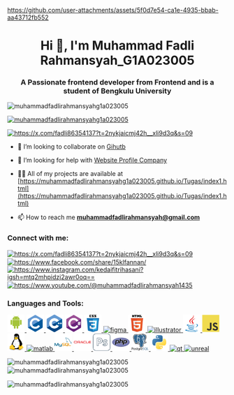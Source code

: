 https://github.com/user-attachments/assets/5f0d7e54-ca1e-4935-bbab-aa43712fb552
<h1 align="center">Hi 👋, I'm Muhammad Fadli Rahmansyah_G1A023005</h1>
<h3 align="center">A Passionate frontend developer from Frontend and is a student of Bengkulu University</h3>

<p align="left"> <img src="https://komarev.com/ghpvc/?username=muhammadfadlirahmansyahg1a023005&label=Profile%20views&color=0e75b6&style=flat" alt="muhammadfadlirahmansyahg1a023005" /> </p>

<p align="left"> <a href="https://github.com/ryo-ma/github-profile-trophy"><img src="https://github-profile-trophy.vercel.app/?username=muhammadfadlirahmansyahg1a023005" alt="muhammadfadlirahmansyahg1a023005" /></a> </p>

<p align="left"> <a href="https://twitter.com/https://x.com/fadli86354137?t=2nykjaicmj42h__xli9d3q&s=09" target="blank"><img src="https://img.shields.io/twitter/follow/https://x.com/fadli86354137?t=2nykjaicmj42h__xli9d3q&s=09?logo=twitter&style=for-the-badge" alt="https://x.com/fadli86354137?t=2nykjaicmj42h__xli9d3q&s=09" /></a> </p>

- 👯 I’m looking to collaborate on [Gihutb](https://github.com/MuhammadFadliRahmansyahG1A023005)

- 🤝 I’m looking for help with [Website Profile Company](https://muhammadfadlirahmansyahg1a023005.github.io/TUGASWEB/index.html)

- 👨‍💻 All of my projects are available at [https://muhammadfadlirahmansyahg1a023005.github.io/Tugas/index1.html](https://muhammadfadlirahmansyahg1a023005.github.io/Tugas/index1.html)

- 📫 How to reach me **muhammadfadlirahmansyah@gmail.com**

<h3 align="left">Connect with me:</h3>
<p align="left">
<a href="https://twitter.com/https://x.com/fadli86354137?t=2nykjaicmj42h__xli9d3q&s=09" target="blank"><img align="center" src="https://raw.githubusercontent.com/rahuldkjain/github-profile-readme-generator/master/src/images/icons/Social/twitter.svg" alt="https://x.com/fadli86354137?t=2nykjaicmj42h__xli9d3q&s=09" height="30" width="40" /></a>
<a href="https://fb.com/https://www.facebook.com/share/15klfannan/" target="blank"><img align="center" src="https://raw.githubusercontent.com/rahuldkjain/github-profile-readme-generator/master/src/images/icons/Social/facebook.svg" alt="https://www.facebook.com/share/15klfannan/" height="30" width="40" /></a>
<a href="https://instagram.com/https://www.instagram.com/kedaifitrihasani?igsh=mtq2mhpidzj2awr0oq==" target="blank"><img align="center" src="https://raw.githubusercontent.com/rahuldkjain/github-profile-readme-generator/master/src/images/icons/Social/instagram.svg" alt="https://www.instagram.com/kedaifitrihasani?igsh=mtq2mhpidzj2awr0oq==" height="30" width="40" /></a>
<a href="https://www.youtube.com/c/https://www.youtube.com/@muhammadfadlirahmansyah1435" target="blank"><img align="center" src="https://raw.githubusercontent.com/rahuldkjain/github-profile-readme-generator/master/src/images/icons/Social/youtube.svg" alt="https://www.youtube.com/@muhammadfadlirahmansyah1435" height="30" width="40" /></a>
</p>

<h3 align="left">Languages and Tools:</h3>
<p align="left"> <a href="https://developer.android.com" target="_blank" rel="noreferrer"> <img src="https://raw.githubusercontent.com/devicons/devicon/master/icons/android/android-original-wordmark.svg" alt="android" width="40" height="40"/> </a> <a href="https://www.cprogramming.com/" target="_blank" rel="noreferrer"> <img src="https://raw.githubusercontent.com/devicons/devicon/master/icons/c/c-original.svg" alt="c" width="40" height="40"/> </a> <a href="https://www.w3schools.com/cpp/" target="_blank" rel="noreferrer"> <img src="https://raw.githubusercontent.com/devicons/devicon/master/icons/cplusplus/cplusplus-original.svg" alt="cplusplus" width="40" height="40"/> </a> <a href="https://www.w3schools.com/cs/" target="_blank" rel="noreferrer"> <img src="https://raw.githubusercontent.com/devicons/devicon/master/icons/csharp/csharp-original.svg" alt="csharp" width="40" height="40"/> </a> <a href="https://www.w3schools.com/css/" target="_blank" rel="noreferrer"> <img src="https://raw.githubusercontent.com/devicons/devicon/master/icons/css3/css3-original-wordmark.svg" alt="css3" width="40" height="40"/> </a> <a href="https://www.figma.com/" target="_blank" rel="noreferrer"> <img src="https://www.vectorlogo.zone/logos/figma/figma-icon.svg" alt="figma" width="40" height="40"/> </a> <a href="https://www.w3.org/html/" target="_blank" rel="noreferrer"> <img src="https://raw.githubusercontent.com/devicons/devicon/master/icons/html5/html5-original-wordmark.svg" alt="html5" width="40" height="40"/> </a> <a href="https://www.adobe.com/in/products/illustrator.html" target="_blank" rel="noreferrer"> <img src="https://www.vectorlogo.zone/logos/adobe_illustrator/adobe_illustrator-icon.svg" alt="illustrator" width="40" height="40"/> </a> <a href="https://www.java.com" target="_blank" rel="noreferrer"> <img src="https://raw.githubusercontent.com/devicons/devicon/master/icons/java/java-original.svg" alt="java" width="40" height="40"/> </a> <a href="https://developer.mozilla.org/en-US/docs/Web/JavaScript" target="_blank" rel="noreferrer"> <img src="https://raw.githubusercontent.com/devicons/devicon/master/icons/javascript/javascript-original.svg" alt="javascript" width="40" height="40"/> </a> <a href="https://www.linux.org/" target="_blank" rel="noreferrer"> <img src="https://raw.githubusercontent.com/devicons/devicon/master/icons/linux/linux-original.svg" alt="linux" width="40" height="40"/> </a> <a href="https://www.mathworks.com/" target="_blank" rel="noreferrer"> <img src="https://upload.wikimedia.org/wikipedia/commons/2/21/Matlab_Logo.png" alt="matlab" width="40" height="40"/> </a> <a href="https://www.mysql.com/" target="_blank" rel="noreferrer"> <img src="https://raw.githubusercontent.com/devicons/devicon/master/icons/mysql/mysql-original-wordmark.svg" alt="mysql" width="40" height="40"/> </a> <a href="https://www.oracle.com/" target="_blank" rel="noreferrer"> <img src="https://raw.githubusercontent.com/devicons/devicon/master/icons/oracle/oracle-original.svg" alt="oracle" width="40" height="40"/> </a> <a href="https://www.photoshop.com/en" target="_blank" rel="noreferrer"> <img src="https://raw.githubusercontent.com/devicons/devicon/master/icons/photoshop/photoshop-line.svg" alt="photoshop" width="40" height="40"/> </a> <a href="https://www.php.net" target="_blank" rel="noreferrer"> <img src="https://raw.githubusercontent.com/devicons/devicon/master/icons/php/php-original.svg" alt="php" width="40" height="40"/> </a> <a href="https://www.postgresql.org" target="_blank" rel="noreferrer"> <img src="https://raw.githubusercontent.com/devicons/devicon/master/icons/postgresql/postgresql-original-wordmark.svg" alt="postgresql" width="40" height="40"/> </a> <a href="https://www.python.org" target="_blank" rel="noreferrer"> <img src="https://raw.githubusercontent.com/devicons/devicon/master/icons/python/python-original.svg" alt="python" width="40" height="40"/> </a> <a href="https://www.qt.io/" target="_blank" rel="noreferrer"> <img src="https://upload.wikimedia.org/wikipedia/commons/0/0b/Qt_logo_2016.svg" alt="qt" width="40" height="40"/> </a> <a href="https://unrealengine.com/" target="_blank" rel="noreferrer"> <img src="https://raw.githubusercontent.com/kenangundogan/fontisto/036b7eca71aab1bef8e6a0518f7329f13ed62f6b/icons/svg/brand/unreal-engine.svg" alt="unreal" width="40" height="40"/> </a> </p>

<p><img align="left" src="https://github-readme-stats.vercel.app/api/top-langs?username=muhammadfadlirahmansyahg1a023005&show_icons=true&locale=en&layout=compact" alt="muhammadfadlirahmansyahg1a023005" /></p>

<p>&nbsp;<img align="center" src="https://github-readme-stats.vercel.app/api?username=muhammadfadlirahmansyahg1a023005&show_icons=true&locale=en" alt="muhammadfadlirahmansyahg1a023005" /></p>

<p><img align="center" src="https://github-readme-streak-stats.herokuapp.com/?user=muhammadfadlirahmansyahg1a023005&" alt="muhammadfadlirahmansyahg1a023005" /></p>
